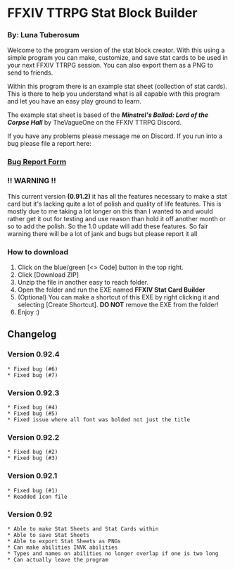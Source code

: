 # FFXIV TTRPG Stat Block Builder
### By: Luna Tuberosum


Welcome to the program version of the stat block creator. With this using a simple program you can make, customize, and save stat cards to be used in your next FFXIV TTRPG session. You can also export them as a PNG to send to friends.


Within this program there is an example stat sheet (collection of stat cards). This is there to help you understand what is all capable with this program and let you have an easy play ground to learn.


The example stat sheet is based of the ***Minstrel's Ballad: Lord of the Corpse Hall*** by TheVagueOne on the FFXIV TTRPG Discord.


If you have any problems please message me on Discord. If you run into a bug please file a report here:
### [Bug Report Form](https://docs.google.com/forms/d/e/1FAIpQLSe2oN-zk-FwVziwDvbi-0u7zkWqfy7GP5lq9_YHEtNKTSROqg/viewform?usp=sf_link)


### **!! WARNING !!**
This current version **(0.91.2)** it has all the features necessary to make a stat card but it's lacking quite a lot of polish and quality of life features. This is mostly due to me taking a lot longer on this than I wanted to and would rather get it out for testing and use reason than hold it off another month or so to add the polish. So the 1.0 update will add these features. So fair warning there will be a lot of jank and bugs but please report it all


### How to download


1. Click on the blue/green [<> Code] button in the top right.
2. Click [Download ZIP]
3. Unzip the file in another easy to reach folder.
4. Open the folder and run the EXE named **FFXIV Stat Card Builder**
5. (Optional) You can make a shortcut of this EXE by right clicking it and selecting [Create Shortcut]. **DO NOT** remove the EXE from the folder!
6. Enjoy :)


## Changelog
### Version 0.92.4
```
* Fixed bug (#6)
* Fixed bug (#7)
```

### Version 0.92.3
```
* Fixed bug (#4)
* Fixed bug (#5)
* Fixed issue where all font was bolded not just the title
```

### Version 0.92.2
```
* Fixed bug (#2)
* Fixed bug (#3)
```

### Version 0.92.1
```
* Fixed bug (#1)
* Readded Icon file
```

### Version 0.92
```
* Able to make Stat Sheets and Stat Cards within
* Able to save Stat Sheets
* Able to export Stat Sheets as PNGs
* Can make abilities INVK abilities
* Types and names on abilities no longer overlap if one is two long
* Can actually leave the program
```
